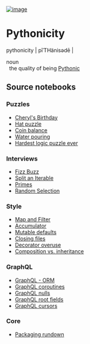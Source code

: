 [![image](https://github.com/coady/coady.github.io/workflows/build/badge.svg)](https://github.com/coady/coady.github.io/actions)

# Pythonicity

pythonicity | pīˈTHänisədē |

noun</br>
&nbsp;&nbsp;the quality of being [Pythonic](https://en.wikipedia.org/wiki/Python_(programming_language)#Features_and_philosophy)

## Source notebooks
### Puzzles
* [Cheryl's Birthday](posts/cheryls-birthday.ipynb)
* [Hat puzzle](posts/hat-puzzle.ipynb)
* [Coin balance](posts/coin-balance.ipynb)
* [Water pouring](posts/water-pouring.ipynb)
* [Hardest logic puzzle ever](posts/hardest-logic-puzzle-ever.ipynb)

### Interviews
* [Fizz Buzz](posts/fizz-buzz.ipynb)
* [Split an Iterable](posts/split-an-iterable.ipynb)
* [Primes](posts/primes.ipynb)
* [Random Selection](posts/random-selection.ipynb)

### Style
* [Map and Filter](posts/map-and-filter.ipynb)
* [Accumulator](posts/accumulator.ipynb)
* [Mutable defaults](posts/mutable-defaults.ipynb)
* [Closing files](posts/closing-files.ipynb)
* [Decorator overuse](posts/decorator-overuse.ipynb)
* [Composition vs. inheritance](posts/composition-vs-inheritance.ipynb)

### GraphQL
* [GraphQL - ORM](posts/graphql-orm.ipynb)
* [GraphQL coroutines](posts/graphql-coroutines.ipynb)
* [GraphQL nulls](posts/graphql-nulls.ipynb)
* [GraphQL root fields](posts/graphql-root-fields.ipynb)
* [GraphQL cursors](posts/graphql-cursors.ipynb)

### Core
* [Packaging rundown](posts/packaging-rundown.ipynb)
